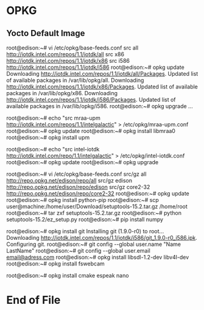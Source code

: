 OPKG
==

## Yocto Default Image

root@edison:~# vi /etc/opkg/base-feeds.conf
 src all     http://iotdk.intel.com/repos/1.1/iotdk/all
 src x86 http://iotdk.intel.com/repos/1.1/iotdk/x86
 src i586    http://iotdk.intel.com/repos/1.1/iotdk/i586
root@edison:~# opkg update
 Downloading http://iotdk.intel.com/repos/1.1/iotdk/all/Packages.
 Updated list of available packages in /var/lib/opkg/all.
 Downloading http://iotdk.intel.com/repos/1.1/iotdk/x86/Packages.
 Updated list of available packages in /var/lib/opkg/x86.
 Downloading http://iotdk.intel.com/repos/1.1/iotdk/i586/Packages.
 Updated list of available packages in /var/lib/opkg/i586.
root@edison:~# opkg upgrade
...

root@edison:~# echo "src mraa-upm http://iotdk.intel.com/repos/1.1/intelgalactic" > /etc/opkg/mraa-upm.conf
root@edison:~# opkg update
root@edison:~# opkg install libmraa0
root@edison:~# opkg install upm

root@edison:~# echo "src intel-iotdk http://iotdk.intel.com/repo/1.1/intelgalactic" > /etc/opkg/intel-iotdk.conf
root@edison:~# opkg update
root@edison:~# opkg upgrade

root@edison:~# vi /etc/opkg/base-feeds.conf
 src/gz all http://repo.opkg.net/edison/repo/all
 src/gz edison http://repo.opkg.net/edison/repo/edison
 src/gz core2-32 http://repo.opkg.net/edison/repo/core2-32
root@edison:~# opkg update
root@edison:~# opkg install python-pip
root@edison:~# scp user@machine:/home/user/Download/setuptools-15.2.tar.gz /home/root
root@edison:~# tar zxf setuptools-15.2.tar.gz
root@edison:~# python setuptools-15.2/ez_setup.py
root@edison:~# pip install numpy

root@edison:~# opkg install git
 Installing git (1.9.0-r0) to root...
 Downloading http://iotdk.intel.com/repos/1.1/iotdk/i586/git_1.9.0-r0_i586.ipk.
 Configuring git.
root@edison:~# git config --global user.name "Name LastName"
root@edison:~# git config --global user.email email@adress.com
root@edison:~# opkg install libsdl-1.2-dev libv4l-dev
root@edison:~# opkg install fswebcam

root@edison:~# opkg install cmake espeak nano 

# End of File

